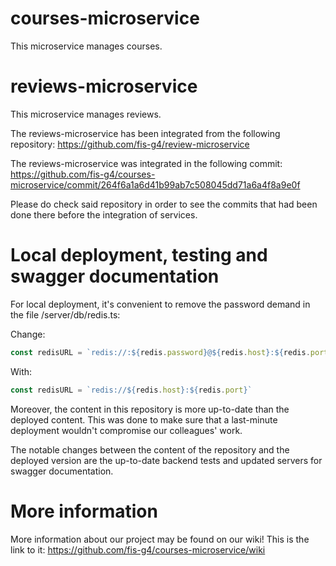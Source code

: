 # courses-microservice
This microservice manages courses.

# reviews-microservice
This microservice manages reviews.

The reviews-microservice has been integrated from the following repository: https://github.com/fis-g4/review-microservice

The reviews-microservice was integrated in the following commit: https://github.com/fis-g4/courses-microservice/commit/264f6a1a6d41b99ab7c508045dd71a6a4f8a9e0f

Please do check said repository in order to see the commits that had been done there before the integration of services.

# Local deployment, testing and swagger documentation

For local deployment, it's convenient to remove the password demand in the file /server/db/redis.ts:

Change:
```javascript
const redisURL = `redis://:${redis.password}@${redis.host}:${redis.port}`
```
With:
```javascript
const redisURL = `redis://${redis.host}:${redis.port}`
```

Moreover, the content in this repository is more up-to-date than the deployed content. This was done to make sure that a last-minute deployment wouldn't compromise our colleagues' work.

The notable changes between the content of the repository and the deployed version are the up-to-date backend tests and updated servers for swagger documentation.

# More information

More information about our project may be found on our wiki! This is the link to it: https://github.com/fis-g4/courses-microservice/wiki

